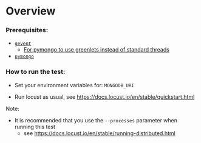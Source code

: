 # Overview

### Prerequisites:

- [`gevent`](https://www.gevent.org/install.html)
  - [For pymongo to use greenlets instead of standard threads](https://pymongo.readthedocs.io/en/stable/examples/gevent.html)
- [`pymongo`](https://pymongo.readthedocs.io/en/stable/installation.html)

### How to run the test:

- Set your environment variables for:
  `MONGODB_URI`

- Run locust as usual, see https://docs.locust.io/en/stable/quickstart.html

Note:

- It is recommended that you use the `--processes` parameter when running this test
  - see https://docs.locust.io/en/stable/running-distributed.html

